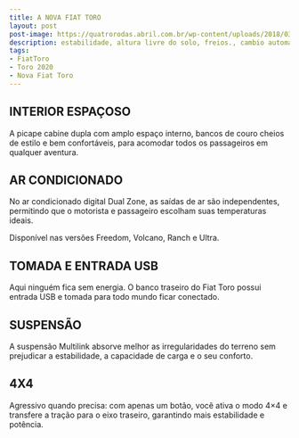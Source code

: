 ```yaml
---
title: A NOVA FIAT TORO
layout: post
post-image: https://quatrorodas.abril.com.br/wp-content/uploads/2018/03/fiat-toro-placa-babaca-2.jpg?quality=70&strip=info
description: estabilidade, altura livre do solo, freios., cambio automatico.
tags:
- FiatToro
- Toro 2020
- Nova Fiat Toro
---
```





## INTERIOR ESPAÇOSO
A picape cabine dupla com amplo espaço interno, bancos de couro cheios de estilo e bem confortáveis, para acomodar todos os passageiros em qualquer aventura.

## AR CONDICIONADO
No ar condicionado digital Dual Zone, as saídas de ar são independentes, permitindo que o motorista e passageiro escolham suas temperaturas ideais.

Disponível nas versões Freedom, Volcano, Ranch e Ultra.

## TOMADA E ENTRADA USB
Aqui ninguém fica sem energia. O banco traseiro do Fiat Toro possui entrada USB e tomada para todo mundo ficar conectado.

## SUSPENSÃO
A suspensão Multilink absorve melhor as irregularidades do terreno sem prejudicar a estabilidade, a capacidade de carga e o seu conforto.

## 4X4
Agressivo quando precisa: com apenas um botão, você ativa o modo 4×4 e transfere a tração para o eixo traseiro, garantindo mais estabilidade e potência.










